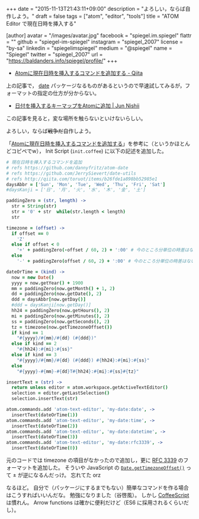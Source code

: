 +++
date = "2015-11-13T21:43:11+09:00"
description = "よろしい，ならば自作しよう。"
draft = false
tags = ["atom", "editor", "tools"]
title = "ATOM Editor で現在日時を挿入する"

[author]
  avatar = "/images/avatar.jpg"
  facebook = "spiegel.im.spiegel"
  flattr = ""
  github = "spiegel-im-spiegel"
  instagram = "spiegel_2007"
  license = "by-sa"
  linkedin = "spiegelimspiegel"
  medium = "@spiegel"
  name = "Spiegel"
  twitter = "spiegel_2007"
  url = "https://baldanders.info/spiegel/profile/"
+++

- [Atomに現在日時を挿入するコマンドを追加する - Qiita](http://qiita.com/toruot/items/b26fde1a898bb52985e1)

上の記事で， [date](https://atom.io/packages/date) パッケージなるものがあるというので早速試してみるが，フォーマットの指定の仕方が分からない。

- [日付を挿入するキーマップをAtomに追加 | Jun Nishii](http://bcl.sci.yamaguchi-u.ac.jp/~jun/ja/blog/150221-insert_date_keymap_to_atom)

この記事を見ると，変な場所を触らないといけないらしい。

よろしい，ならば~~戦争だ~~自作しよう。

「[Atomに現在日時を挿入するコマンドを追加する](http://qiita.com/toruot/items/b26fde1a898bb52985e1)」を参考に（というかほとんどコピペでw）， Init Script (`init.coffee`) に以下の記述を追加した。

```coffee
# 現在日時を挿入するコマンドを追加
# refs https://github.com/dannyfritz/atom-date
# refs https://github.com/JerrySievert/date-utils
# refs http://qiita.com/toruot/items/b26fde1a898bb52985e1
daysAbbr = ['Sun', 'Mon', 'Tue', 'Wed', 'Thu', 'Fri', 'Sat']
#daysKanji = ['日', '月', '火', '水', '木', '金', '土']

paddingZero = (str, length) ->
  str = String(str)
  str = '0' + str  while(str.length < length)
  str

timezone = (offset) ->
  if offset == 0
    'Z'
  else if offset < 0
    '+' + paddingZero(-offset / 60, 2) + ':00' # 今のところ分単位の時差はないので計算を端折る
  else
    '-' + paddingZero(offset / 60, 2) + ':00' # 今のところ分単位の時差はないので計算を端折る

dateOrTime = (kind) ->
  now = new Date()
  yyyy = now.getYear() + 1900
  mm = paddingZero(now.getMonth() + 1, 2)
  dd = paddingZero(now.getDate(), 2)
  ddd = daysAbbr[now.getDay()]
  #ddd = daysKanji[now.getDay()]
  hh24 = paddingZero(now.getHours(), 2)
  mi = paddingZero(now.getMinutes(), 2)
  ss = paddingZero(now.getSeconds(), 2)
  tz = timezone(now.getTimezoneOffset())
  if kind == 1
    "#{yyyy}/#{mm}/#{dd} (#{ddd})"
  else if kind == 2
    "#{hh24}:#{mi}:#{ss}"
  else if kind == 3
    "#{yyyy}/#{mm}/#{dd} (#{ddd}) #{hh24}:#{mi}:#{ss}"
  else
    "#{yyyy}-#{mm}-#{dd}T#{hh24}:#{mi}:#{ss}#{tz}"

insertText = (str) ->
  return unless editor = atom.workspace.getActiveTextEditor()
  selection = editor.getLastSelection()
  selection.insertText(str)

atom.commands.add 'atom-text-editor', 'my-date:date', ->
  insertText(dateOrTime(1))
atom.commands.add 'atom-text-editor', 'my-date:time', ->
  insertText(dateOrTime(2))
atom.commands.add 'atom-text-editor', 'my-date:datetime', ->
  insertText(dateOrTime(3))
atom.commands.add 'atom-text-editor', 'my-date:rfc3339', ->
  insertText(dateOrTime(0))
```

元のコードでは timezone の項目がなかったので追加し，更に [RFC 3339](https://www.ietf.org/rfc/rfc3339.txt) のフォーマットを追加した。
そういや JavaScript の [`Date.getTimezoneOffset()`](https://developer.mozilla.org/ja/docs/Web/JavaScript/Reference/Global_Objects/Date/getTimezoneOffset) って ± が逆になるんだっけ。
忘れてた orz

なるほど。
自分で（パッケージにするまでもない）簡単なコマンドを作る場合はこうすればいいんだな。
勉強になりました（谷啓風）。
しかし [CoffeeScript](http://coffeescript.org/) は慣れん。
Arrow functions は確かに便利だけど（ES6 に採用されるくらいだし）。
